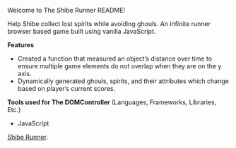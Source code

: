 Welcome to The Shibe Runner README!

Help Shibe collect lost spirits while avoiding ghouls. An infinite runner browser based game built using vanilla JavaScript.

**Features**
* Created a function that measured an object’s distance over time to ensure multiple game elements do not overlap when they are on the y axis.
* Dynamically generated ghouls, spirits, and their attributes which change based on player’s current scores.  


**Tools used for The DOMController** (Languages, Frameworks, Libraries, Etc.)
* JavaScript




[Shibe Runner](https://dmoisoff.com/Shibe-Runner/).
